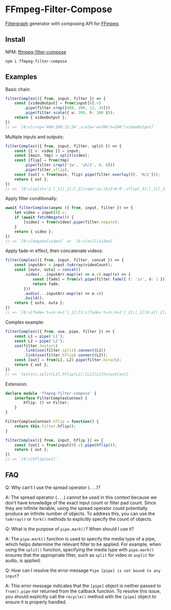 # FFmpeg-Filter-Compose

[Filtergraph](https://ffmpeg.org/ffmpeg-filters.html#Filtergraph-description) generator with composing API for [FFmpeg](https://ffmpeg.org/).

## Install

NPM: [ffmpeg-filter-compose](https://www.npmjs.com/package/ffmpeg-filter-compose)

```
npm i ffmpeg-filter-compose
```

## Examples

Basic chain:
```js
filterComplex(({ from, input, filter }) => {
    const [videoOutput] = from(input[0].v)
        .pipe(filter.crop([400, 200, 12, 34]))
        .pipe(filter.scale({ w: 200, h: 100 }));
    return { videoOutput };
})
// => `[0:v]crop='400:200:12:34',scale='w=200:h=100'[videoOutput]`
```

Multiple inputs and outputs:
```js
filterComplex(({ from, input, filter, split }) => {
    const [{ v: video }] = input;
    const [main, tmp] = split(video);
    const [flip] = from(tmp)
        .pipe(filter.crop(['iw', 'ih/2', 0, 0]))
        .pipe(filter.vflip);
    const [out] = from(main, flip).pipe(filter.overlay([0, 'H/2']));
    return { out };
})
// => `[0:v]split='2'[_1][_2];[_2]crop='iw:ih/2:0:0',vflip[_3];[_1][_3]overlay='0:H/2'[out]`
```

Apply filter conditionally:
```js
await filterComplex(async ({ from, input, filter }) => {
    let video = input[0].v;
    if (await fetchNegate()) {
        [video] = from(video).pipe(filter.negate);
    }
    return { video };
})
// => `[0:v]negate[video]` or `[0:v]null[video]`
```

Apply fade-in effect, then concatenate videos:
```js
filterComplex(({ from, input, filter, concat }) => {
    const inputArr = input.toArray(videoCount);
    const [outv, outa] = concat()
        .video(...inputArr.map((e) => e.v).map((v) => {
            const [fade] = from(v).pipe(filter.fade({ t: 'in', d: 1 }));
            return fade;
        }))
        .audio(...inputArr.map((e) => e.a))
        .build();
    return { outv, outa };
})
// => `[0:v]fade='t=in:d=1'[_1];[1:v]fade='t=in:d=1'[_2];[_1][0:a][_2][1:a]concat='n=2:v=1:a=1'[outv][outa]`
```

Complex example:
```js
filterComplex(({ from, use, pipe, filter }) => {
    const L1 = pipe('L1');
    const L2 = pipe('L2');
    use(filter.testsrc)
        .link(use(filter.split).connect(L1))
        .link(use(filter.hflip).connect(L2));
    const [out] = from(L1, L2).pipe(filter.hstack);
    return { out };
})
// => `testsrc,split[L1],hflip[L2];[L1][L2]hstack[out]`
```

Extension:
```ts
declare module 'ffmpeg-filter-compose' {
    interface FilterComplexContext {
        hflip: () => Filter;
    }
}

FilterComplexContext.hflip = function() {
    return this.filter.hflip();
}

filterComplex(({ from, input, hflip }) => {
    const [out] = from(input[0].v).pipe(hflip());
    return { out };
})
// => `[0:v]hflip[out]`
```

## FAQ

Q: Why can't I use the spread operator (`...`)?

A: The spread operator (`...`) cannot be used in this context because we don't have knowledge of the exact input count or filter pad count. Since they are infinite iterable, using the spread operator could potentially produce an infinite number of objects. To address this, you can use the `toArray()` or `fork()` methods to explicitly specify the count of objects.

Q: What is the purpose of `pipe.mark()`? When should I use it?

A: The `pipe.mark()` function is used to specify the media type of a pipe, which helps determine the relevant filter to be applied. For example, when using the `split()` function, specifying the media type with `pipe.mark()` ensures that the appropriate filter, such as `split` for video or `asplit` for audio, is applied.

Q: How can I resolve the error message `Pipe [pipe] is not bound to any input`?

A: This error message indicates that the `[pipe]` object is neither passed to `from().pipe` nor returned from the callback function. To resolve this issue, you should explicitly call the `recycle()` method with the `[pipe]` object to ensure it is properly handled.
